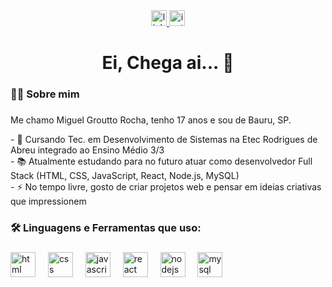 <div align="center">
  <a href="https://www.linkedin.com/in/miguelgrouttorocha/">
  <img src="https://img.shields.io/badge/LinkedIn-0077B5?logo=linkedin&logoColor=white&style=for-the-badge" height="25" alt="linkedin logo"  />
  </a>
  
  <a href="https://www.instagram.com/miguelgroutto_/">
    <img src="https://img.shields.io/badge/Instagram-E4405F?logo=instagram&logoColor=white&style=for-the-badge" height="25" alt="instagram logo" />
  </a>
</div>

###

<h1 align="center">Ei, Chega ai... 👋</h1>

###

<h3 align="left">👨‍💻 Sobre mim</h3>

###

<p align="left">Me chamo Miguel Groutto Rocha, tenho 17 anos e sou de Bauru, SP.</p>
  - 🔭 Cursando Tec. em Desenvolvimento de Sistemas na Etec Rodrigues de Abreu integrado ao Ensino Médio 3/3 <br>
  - 📚 Atualmente estudando para no futuro atuar como desenvolvedor Full Stack (HTML, CSS, JavaScript, React, Node.js, MySQL)<br>
  - ⚡ No tempo livre, gosto de criar projetos web e pensar em ideias criativas que impressionem </p>
  
###

<h3 align="left">🛠 Linguagens e Ferramentas que uso:</h3>

###

<div align="left">
  <img src="https://cdn.jsdelivr.net/gh/devicons/devicon/icons/html5/html5-original.svg" height="40" alt="html logo"  />
  <img width="12" />
  <img src="https://cdn.jsdelivr.net/gh/devicons/devicon/icons/css3/css3-original.svg" height="40" alt="css logo"  />
  <img width="12" />
  <img src="https://cdn.jsdelivr.net/gh/devicons/devicon/icons/javascript/javascript-original.svg" height="40" alt="javascript logo"  />
  <img width="12" />
  <img src="https://cdn.jsdelivr.net/gh/devicons/devicon/icons/react/react-original.svg" height="40" alt="react logo"  />
  <img width="12" />
  <img src="https://cdn.jsdelivr.net/gh/devicons/devicon/icons/nodejs/nodejs-original.svg" height="40" alt="nodejs logo" />
  <img width="12" />
  <img src="https://cdn.jsdelivr.net/gh/devicons/devicon/icons/mysql/mysql-original.svg" height="40" alt="mysql logo" />
</div>
